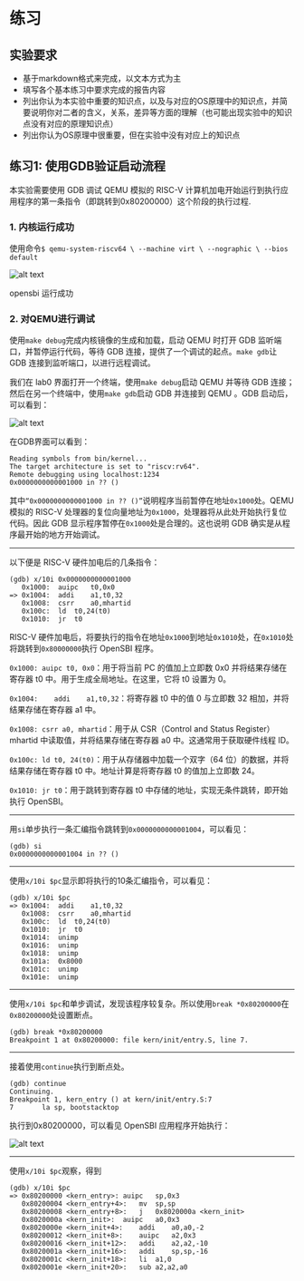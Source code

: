 # 练习
## 实验要求
+ 基于markdown格式来完成，以文本方式为主
+ 填写各个基本练习中要求完成的报告内容
+ 列出你认为本实验中重要的知识点，以及与对应的OS原理中的知识点，并简要说明你对二者的含义，关系，差异等方面的理解（也可能出现实验中的知识点没有对应的原理知识点）
+ 列出你认为OS原理中很重要，但在实验中没有对应上的知识点

## 练习1: 使用GDB验证启动流程
本实验需要使用 GDB 调试 QEMU 模拟的 RISC-V 计算机加电开始运行到执行应用程序的第一条指令（即跳转到0x80200000）这个阶段的执行过程.
### 1. 内核运行成功
使用命令`$ qemu-system-riscv64 \
  --machine virt \
  --nographic \
  --bios default`

![alt text]({B6B06FA6-3548-4B5A-97A1-5E2749B21AE4}.png)

opensbi 运行成功

### 2. 对QEMU进行调试
使用`make debug`完成内核镜像的生成和加载，启动 QEMU 时打开 GDB 监听端口，并暂停运行代码，等待 GDB 连接，提供了一个调试的起点。`make gdb`让 GDB 连接到监听端口，以进行远程调试。

我们在 lab0 界面打开一个终端，使用`make debug`启动 QEMU 并等待 GDB 连接；然后在另一个终端中，使用`make gdb`启动 GDB 并连接到 QEMU 。GDB 启动后，可以看到：

![alt text]({39BF1941-E527-4A7E-B375-C5D0F8659479}.png)

在GDB界面可以看到：
```
Reading symbols from bin/kernel...
The target architecture is set to "riscv:rv64".
Remote debugging using localhost:1234
0x0000000000001000 in ?? ()
```
其中`“0x0000000000001000 in ?? ()”`说明程序当前暂停在地址`0x1000`处。QEMU 模拟的 RISC-V 处理器的复位向量地址为`0x1000`，处理器将从此处开始执行复位代码。因此 GDB 显示程序暂停在`0x1000`处是合理的。这也说明 GDB 确实是从程序最开始的地方开始调试。
***
以下便是 RISC-V 硬件加电后的几条指令：
```
(gdb) x/10i 0x0000000000001000
   0x1000:	auipc	t0,0x0
=> 0x1004:	addi	a1,t0,32
   0x1008:	csrr	a0,mhartid
   0x100c:	ld	t0,24(t0)
   0x1010:	jr	t0
```
RISC-V 硬件加电后，将要执行的指令在地址`0x1000`到地址`0x1010`处，在`0x1010`处将跳转到`0x80000000`执行 OpenSBI 程序。

`0x1000: auipc t0, 0x0`：用于将当前 PC 的值加上立即数 0x0 并将结果存储在寄存器 t0 中。用于生成全局地址。在这里，它将 t0 设置为 0。

`0x1004:	addi	a1,t0,32`：将寄存器 t0 中的值 0 与立即数 32 相加，并将结果存储在寄存器 a1 中。

`0x1008: csrr a0, mhartid`：用于从 CSR（Control and Status Register） mhartid 中读取值，并将结果存储在寄存器 a0 中。这通常用于获取硬件线程 ID。

`0x100c: ld t0, 24(t0)`：用于从存储器中加载一个双字（64 位）的数据，并将结果存储在寄存器 t0 中。地址计算是将寄存器 t0 的值加上立即数 24。

`0x1010: jr t0`：用于跳转到寄存器 t0 中存储的地址，实现无条件跳转，即开始执行 OpenSBI。
***
用`si`单步执行一条汇编指令跳转到`0x0000000000001004`，可以看见：
```
(gdb) si
0x0000000000001004 in ?? ()
```
***
使用`x/10i $pc`显示即将执行的10条汇编指令，可以看见：
```
(gdb) x/10i $pc
=> 0x1004:	addi	a1,t0,32
   0x1008:	csrr	a0,mhartid
   0x100c:	ld	t0,24(t0)
   0x1010:	jr	t0
   0x1014:	unimp
   0x1016:	unimp
   0x1018:	unimp
   0x101a:	0x8000
   0x101c:	unimp
   0x101e:	unimp
```
***
使用`x/10i $pc`和单步调试，发现该程序较复杂。所以使用`break *0x80200000`在`0x80200000`处设置断点。
```
(gdb) break *0x80200000
Breakpoint 1 at 0x80200000: file kern/init/entry.S, line 7.
```
***
接着使用`continue`执行到断点处。
```
(gdb) continue
Continuing.
Breakpoint 1, kern_entry () at kern/init/entry.S:7
7	    la sp, bootstacktop
```
执行到0x80200000，可以看见 OpenSBI 应用程序开始执行：

![alt text]({FDAFBB82-CA3B-4999-A877-704239D3CDF7}.png)
***
使用`x/10i $pc`观察，得到
```
(gdb) x/10i $pc
=> 0x80200000 <kern_entry>:	auipc	sp,0x3
   0x80200004 <kern_entry+4>:	mv	sp,sp
   0x80200008 <kern_entry+8>:	j	0x8020000a <kern_init>
   0x8020000a <kern_init>:	auipc	a0,0x3
   0x8020000e <kern_init+4>:	addi	a0,a0,-2
   0x80200012 <kern_init+8>:	auipc	a2,0x3
   0x80200016 <kern_init+12>:	addi	a2,a2,-10
   0x8020001a <kern_init+16>:	addi	sp,sp,-16
   0x8020001c <kern_init+18>:	li	a1,0
   0x8020001e <kern_init+20>:	sub	a2,a2,a0
```